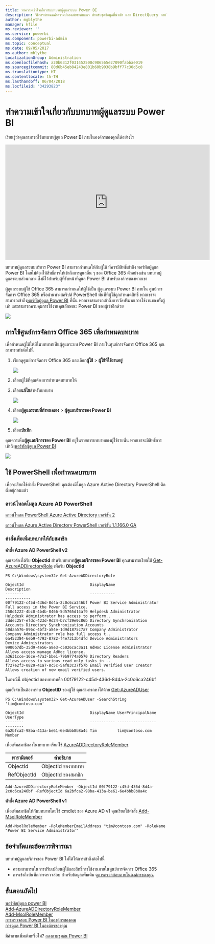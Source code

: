 ```yaml
---
title: ทำความเข้าใจเกี่ยวกับบทบาทผู้ดูแลระบบ Power BI
description: วิธีการกำหนดค่าความปลอดภัยระดับแถว สำหรับชุดข้อมูลที่นำเข้า และ DirectQuery ภายในบริการ Power BI
author: mgblythe
manager: kfile
ms.reviewer: ''
ms.service: powerbi
ms.component: powerbi-admin
ms.topic: conceptual
ms.date: 09/05/2017
ms.author: mblythe
LocalizationGroup: Administration
ms.openlocfilehash: a20b6312f031452508c986565e27090fabbae019
ms.sourcegitcommit: 80d6b45eb84243e801b60b9038b9bff77c30d5c8
ms.translationtype: HT
ms.contentlocale: th-TH
ms.lasthandoff: 06/04/2018
ms.locfileid: "34293823"
---
```

# <a name="understanding-the-power-bi-admin-role"></a>ทำความเข้าใจเกี่ยวกับบทบาทผู้ดูแลระบบ Power BI
เรียนรู้ว่าคุณสามารถใช้บทบาทผู้ดูแล Power BI ภายในองค์กรของคุณได้อย่างไร

<iframe width="640" height="360" src="https://www.youtube.com/embed/PQRbdJgEm3k?showinfo=0" frameborder="0" allowfullscreen></iframe>

บทบาทผู้ดูแลระบบบริการ Power BI สามารถกำหนดให้กับผู้ใช้ ที่ควรมีสิทธิ์เข้าถึง พอร์ทัลผู้ดูแล Power BI โดยไม่ต้องให้สิทธิ์การให้เข้าถึงการดูแลอื่น ๆ ของ Office 365 ตัวอย่างเช่น บทบาทผู้ดูแลระบบส่วนกลาง ซึ่งมีไว้สำหรับผู้ที่รับหน้าที่ดูแล Power BI สำหรับองค์กรของพวกเขา

ผู้ดูแลระบบผู้ใช้ Office 365 สามารถกำหนดให้ผู้ใช้เป็น ผู้ดูแลระบบ Power BI ภายใน ศูนย์การจัดการ Office 365 หรือผ่านทางสคริปต์ PowerShell ทันทีที่ผู้ใช้ถูกกำหนดสิทธิ์ พวกเขาจะสามารถเข้าถึง[พอร์ทัลผู้ดูแล Power BI](service-admin-portal.md) ที่นั้น พวกเขาสามารถเข้าถึงการวัดปริมาณการใช้งานของทั้งผู้เช่า และสามารถควบคุมการใช้งานคุณลักษณะ Power BI ของผู้เช่าอีกด้วย

![](media/service-admin-role/powerbi-admin-portal.png)

## <a name="using-the-office-365-admin-center-to-assign-a-role"></a>การใช้ศูนย์การจัดการ Office 365 เพื่อกำหนดบทบาท
เพื่อกำหนดผู้ใช้ให้มีในบทบาทเป็นผู้ดูแลระบบ Power BI ภายในศูนย์การจัดการ Office 365 คุณสามารถทำต่อไปนี้

1. เรียกดูศูนย์การจัดการ Office 365 และเลือก**ผู้ใช้** > **ผู้ใช้ที่ใช้งานอยู่**
   
    ![](media/service-admin-role/powerbi-admin-users.png)
2. เลือกผู้ใช้ที่คุณต้องการกำหนดบทบาทให้
3. เลือก**แก้ไข**สำหรับบทบาท
   
    ![](media/service-admin-role/powerbi-admin-edit-roles.png)
4. เลือก**ผู้ดูแลระบบที่กำหนดเอง** > **ผู้ดูแลบริการของ Power BI**
   
    ![](media/service-admin-role/powerbi-admin-role.png)
5. เลือก**บันทึก**

คุณควรเห็น**ผู้ดูแลบริการของ Power BI** อยู่ในรายการบทบาทของผู้ใช้รายนั้น พวกเขาจะมีสิทธิ์การเข้าถึง[พอร์ทัลผู้ดูแล Power BI](service-admin-portal.md)

![](media/service-admin-role/powerbi-admin-role-set.png)

## <a name="using-powershell-to-assign-a-role"></a>ใช้ PowerShell เพื่อกำหนดบทบาท
เพื่อจะเรียกใช้คำสั่ง PowerShell คุณต้องมีโมดูล Azure Active Directory PowerShell ติดตั้งอยู่ก่อนแล้ว

### <a name="download-azure-ad-powershell-module"></a>ดาวน์โหลดโมดูล Azure AD PowerShell
[ดาวน์โหลด PowerShell Azure Active Directory เวอร์ชัน 2](https://github.com/Azure/azure-docs-powershell-azuread/blob/master/Azure%20AD%20Cmdlets/AzureAD/index.md)

[ดาวน์โหลด Azure Active Directory PowerShell เวอร์ชัน 1.1.166.0 GA](http://connect.microsoft.com/site1164/Downloads/DownloadDetails.aspx?DownloadID=59185)

### <a name="command-to-add-role-to-member"></a>คำสั่งเพื่อเพิ่มบทบาทให้กับสมาชิก
**คำสั่ง Azure AD PowerShell v2**

คุณจะต้องได้รับ **ObjectId** สำหรับบทบาท**ผู้ดูแลบริการของ Power BI** คุณสามารถเรียกใช้ [Get-AzureADDirectoryRole](https://docs.microsoft.com/powershell/azuread/v2/get-azureaddirectoryrole) เพื่อรับ **ObjectId**

```
PS C:\Windows\system32> Get-AzureADDirectoryRole

ObjectId                             DisplayName                        Description
--------                             -----------                        -----------
00f79122-c45d-436d-8d4a-2c0c6ca246bf Power BI Service Administrator     Full access in the Power BI Service.
250d1222-4bc0-4b4b-8466-5d5765d14af9 Helpdesk Administrator             Helpdesk Administrator has access to perform..
3ddec257-efdc-423d-9d24-b7cf29e0c86b Directory Synchronization Accounts Directory Synchronization Accounts
50daa576-896c-4bf3-a84e-1d9d1875c7a7 Company Administrator              Company Administrator role has full access t..
6a452384-6eb9-4793-8782-f4e7313b4dfd Device Administrators              Device Administrators
9900b7db-35d9-4e56-a8e3-c5026cac3a11 AdHoc License Administrator        Allows access manage AdHoc license.
a3631cce-16ce-47a3-bbe1-79b9774a0570 Directory Readers                  Allows access to various read only tasks in ..
f727e2f3-0829-41a7-8c5c-5af83c37f57b Email Verified User Creator        Allows creation of new email verified users.
```

ในกรณีนี้ objectid ของบทบาทคือ 00f79122-c45d-436d-8d4a-2c0c6ca246bf

คุณยังจำเป็นต้องทราบ **ObjectID** ของผู้ใช้ คุณสามารถหาได้ด้วย [Get-AzureADUser](https://docs.microsoft.com/powershell/azuread/v2/get-azureaduser)

```
PS C:\Windows\system32> Get-AzureADUser -SearchString 'tim@contoso.com'

ObjectId                             DisplayName UserPrincipalName      UserType
--------                             ----------- -----------------      --------
6a2bfca2-98ba-413a-be61-6e4bbb8b8a4c Tim         tim@contoso.com        Member
```

เพื่อเพิ่มสมาชิกลงในบทบาท เรียกใช้ [AzureADDirectoryRoleMember](https://docs.microsoft.com/powershell/azuread/v2/add-azureaddirectoryrolemember)

| พารามิเตอร์ | คำอธิบาย |
| --- | --- |
| ObjectId |ObjectId ของบทบาท |
| RefObjectId |ObjectId ของสมาชิก |

```
Add-AzureADDirectoryRoleMember -ObjectId 00f79122-c45d-436d-8d4a-2c0c6ca246bf -RefObjectId 6a2bfca2-98ba-413a-be61-6e4bbb8b8a4c
```

**คำสั่ง Azure AD PowerShell v1**

เพื่อเพิ่มสมาชิกให้กับบทบาทโดยใช้ cmdlet ของ Azure AD v1 คุณเรียกใช้คำสั่ง [Add-MsolRoleMember](https://docs.microsoft.com/powershell/msonline/v1/add-msolrolemember)

```
Add-MsolRoleMember -RoleMemberEmailAddress "tim@contoso.com" -RoleName "Power BI Service Administrator"
```

## <a name="limitations-and-considerations"></a>ข้อจำกัดและข้อควรพิจารณา
บทบาทผู้ดูแลบริการของ Power BI ไม่ได้ให้การเข้าถึงต่อไปนี้

* ความสามารถในการปรับเปลี่ยนผู้ใช้และสิทธิ์การใช้งานภายในศูนย์การจัดการ Office 365
* การเข้าถึงบันทึกการตรวจสอบ สำหรับข้อมูลเพิ่มเติม ดู[การตรวจสอบภายในองค์กรของคุณ](service-admin-auditing.md)

## <a name="next-steps"></a>ขั้นตอนถัดไป
[พอร์ทัลผู้ดูแล power BI](service-admin-portal.md)  
[Add-AzureADDirectoryRoleMember](https://docs.microsoft.com/powershell/azuread/v2/add-azureaddirectoryrolemember)  
[Add-MsolRoleMember](https://docs.microsoft.com/powershell/msonline/v1/add-msolrolemember)  
[การตรวจสอบ Power BI ในองค์กรของคุณ](service-admin-auditing.md)  
[การดูแล Power BI ในองค์กรของคุณ](service-admin-administering-power-bi-in-your-organization.md)  

มีคำถามเพิ่มเติมหรือไม่? [ลองถามชุมชน Power BI](http://community.powerbi.com/)

